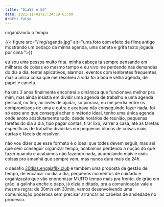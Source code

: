 ```yaml
---
title: "Dia55 e 56"
date: 2021-11-01T17:24:59-03:00
draft: false
---
```


organizando o tempo

{{< figure src="/img/agenda.jpg" alt="uma foto com efeito de filme antigo mostrando um pedaço da minha agenda, uma caneta e grifa texto jogada por cima ">}}

eu sou uma pessoa muito frita, minha cabeça tá sempre pensando em milhares de coisas ao mesmo tempo e eu vivo me perdendo nas demandas do dia a dia. tentei aplicativos, alarmos, eventos com lembretes frequentes, mas a única coisa que me resolveu a vida foi a boa e velha agenda, de papel e caneta. 

há uns 3 anos finalmente encontrei a dinâmica que funcionava melhor pra mim, mas ainda insistia em dividir uma agenda de trabalho e uma agenda pessoal, no fim, ao invés de ajudar, só piorava, eu me perdia entre os compromissos de uma e outra e acabava não conseguindo fazer nada. foi só esse ano que consegui achar o método ideal, tenho uma única agenda onde anoto absolutamente tudo, desde horários de reunião, pequenas tarefas do dia a dia, tipo pagar contas, tirar lixo, varrer a casa, até as tarefas específicas de trabalho divididas em pequenos blocos de coisas mais curtas e fáceis de resolver. 

não vou dizer que esse formato é o ideal que todes devem seguir, mas sei que sem conseguir organizar tempo, acabamos perdendo a noção do que fazer quando e acabamos não fazendo nada, acumulando mais e mais coisas pro amanhã que sempre vem, mas nunca dura mais de 24h. 

o desafio [30dias.engajaflix.club](https://30dias.engajaflix.club) é também uma proposta de gestão de tempo, de encaixar no dia a dia, pequenos momentos de cuidado e organização que vão enonomizar MUITO tempo mais pra frente. de grão em grão, a galinha enche o papo, já dizia o ditado, pra a comunicação vale a mesma regra: de 30min em 30min, vamos desenvolvendo uma comunicação poderosa sem precisar arrancar os cabelos de ansiedade no processo. 